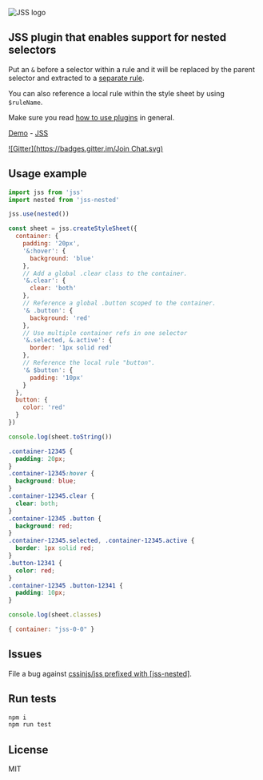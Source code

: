 ![JSS logo](https://avatars1.githubusercontent.com/u/9503099?v=3&s=60)

## JSS plugin that enables support for nested selectors

Put an `&` before a selector within a rule and it will be
replaced by the parent selector and extracted to
a [separate rule](http://cssinjs.github.io/examples/plugins/jss-nested/simple/index.html).

You can also reference a local rule within the style sheet by using `$ruleName`.

Make sure you read [how to use
plugins](https://github.com/cssinjs/jss/blob/master/docs/setup.md#setup-with-plugins)
in general.

[Demo](http://cssinjs.github.io/examples/index.html#plugin-jss-nested) -
[JSS](https://github.com/cssinjs/jss)

[![Gitter](https://badges.gitter.im/Join Chat.svg)](https://gitter.im/cssinjs/lobby)


## Usage example

```javascript
import jss from 'jss'
import nested from 'jss-nested'

jss.use(nested())

const sheet = jss.createStyleSheet({
  container: {
    padding: '20px',
    '&:hover': {
      background: 'blue'
    },
    // Add a global .clear class to the container.
    '&.clear': {
      clear: 'both'
    },
    // Reference a global .button scoped to the container.
    '& .button': {
      background: 'red'
    },
    // Use multiple container refs in one selector
    '&.selected, &.active': {
      border: '1px solid red'
    },
    // Reference the local rule "button".
    '& $button': {
      padding: '10px'
    }
  },
  button: {
    color: 'red'
  }
})
```

```javascript
console.log(sheet.toString())
```
```css
.container-12345 {
  padding: 20px;
}
.container-12345:hover {
  background: blue;
}
.container-12345.clear {
  clear: both;
}
.container-12345 .button {
  background: red;
}
.container-12345.selected, .container-12345.active {
  border: 1px solid red;
}
.button-12341 {
  color: red;
}
.container-12345 .button-12341 {
  padding: 10px;
}
```

```javascript
console.log(sheet.classes)
```
```javascript
{ container: "jss-0-0" }
```

## Issues

File a bug against [cssinjs/jss prefixed with \[jss-nested\]](https://github.com/cssinjs/jss/issues/new?title=[jss-nested]%20).

## Run tests

```bash
npm i
npm run test
```

## License

MIT
